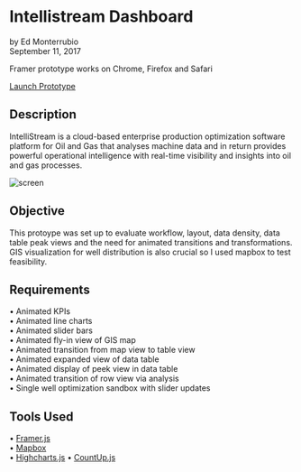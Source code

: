 # Intellistream Dashboard
by Ed Monterrubio</br>
September 11, 2017

Framer prototype works on Chrome, Firefox and Safari

<a href="https://framer.cloud/HMomN/" target="_blank">Launch Prototype</a>

## Description
IntelliStream is a cloud-based enterprise production optimization software platform for Oil and Gas that analyses machine data and in return provides powerful operational intelligence with real-time visibility and insights into oil and gas processes.

![screen](http://edmonterrubio.com/github/intellistreamDashboard.jpg)

## Objective
This protoype was set up to evaluate workflow, layout, data density, data table peak views and the need for animated transitions and transformations. GIS visualization for well distribution is also crucial so I used mapbox to test feasibility.

## Requirements
• Animated KPIs</br>
• Animated line charts</br>
• Animated slider bars</br>
• Animated fly-in view of GIS map</br>
• Animated transition from map view to table view</br>
• Animated expanded view of data table</br>
• Animated display of peek view in data table</br>
• Animated transition of row view via analysis</br>
• Single well optimization sandbox with slider updates</br>

## Tools Used
• <a href="https://framer.com/" target="_blank">Framer.js</a></br>
• <a href="https://www.mapbox.com/" target="_blank">Mapbox</a></br>
• <a href="https://www.highcharts.com/" target="_blank">Highcharts.js</a>
• <a href="https://inorganik.github.io/countUp.js/" target="_blank">CountUp.js</a>
